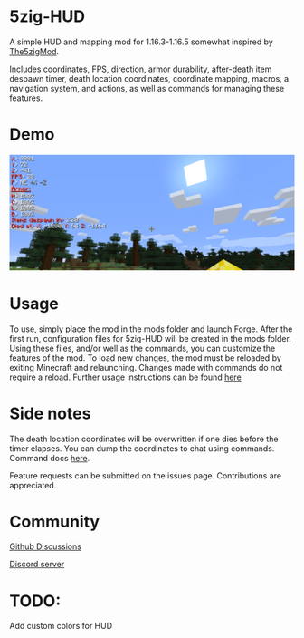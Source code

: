 # 5zig-HUD
A simple HUD and mapping mod for 1.16.3-1.16.5 somewhat inspired by [The5zigMod](https://github.com/5zig-reborn/The-5zig-Mod).

Includes coordinates, FPS, direction, armor durability, after-death item despawn timer, death location coordinates, coordinate mapping, macros, a navigation system, and actions, as well as commands for managing these features.

# Demo
![HUD Demo](https://github.com/doggo4242/5zig-HUD/raw/main/demo.png)

# Usage
To use, simply place the mod in the mods folder and launch Forge. After the first run, configuration files for 5zig-HUD will be created in the mods folder. Using these files, and/or well as the commands, you can customize the features of the mod. To load new changes, the mod must be reloaded by exiting Minecraft and relaunching. Changes made with commands do not require a reload. Further usage instructions can be found [here](https://github.com/doggo4242/5zig-HUD/wiki)

# Side notes
The death location coordinates will be overwritten if one dies before the timer elapses. You can dump the coordinates to chat using commands. Command docs [here](https://github.com/doggo4242/5zig-HUD/wiki).  

Feature requests can be submitted on the issues page.
Contributions are appreciated.

# Community
[Github Discussions](https://github.com/doggo4242/5zig-HUD/discussions)

[Discord server](https://discord.gg/wvBU8exFq3)

# TODO:
Add custom colors for HUD
